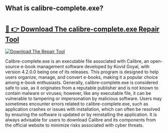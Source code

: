 ## What is calibre-complete.exe? 

# <h2><a href="https://exedetect.com/download.php?calibre-complete.exe">🔗 👉 Download The calibre-complete.exe Repair Tool</a></h2>

[![Download The Repair Tool](https://exedetect.com/download-button.jpg)](https://exedetect.com/download.php?calibre-complete.exe)

Calibre-complete.exe is an executable file associated with Calibre, an open-source e-book management software developed by Kovid Goyal, with version 4.2.0.0 being one of its releases. This program is designed to help users organize, manage, and convert e-books, making it a popular choice among e-book enthusiasts. Generally, calibre-complete.exe is considered safe to use, as it originates from a reputable publisher and is not known to contain malware or viruses; however, like any executable file, it can be vulnerable to tampering or impersonation by malicious software. Users may sometimes encounter errors related to calibre-complete.exe, such as application crashes or issues with installation, which can often be resolved by ensuring the software is updated or by reinstalling the application. It is always advisable for users to download Calibre and its components from the official website to minimize risks associated with cyber threats.